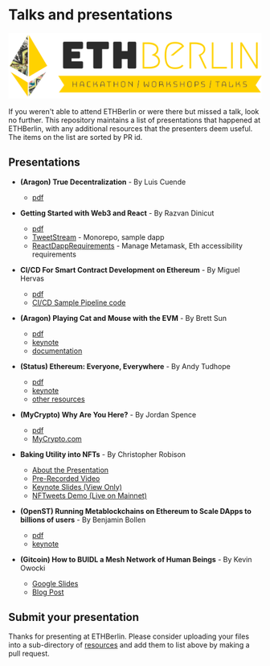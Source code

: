 # Talks and presentations
![ETHBerlin logo](https://github.com/ethberlin-hackathon/media-assets/raw/master/ETHBerlin%20logo%20-%20horizontal%20transparent%20-%20small.png)

If you weren't able to attend ETHBerlin or were there but missed a talk, look no further. This repository maintains a list of presentations that happened at ETHBerlin, with any additional resources that the presenters deem useful. The items on the list are sorted by PR id.

## Presentations
- **(Aragon) True Decentralization** - By Luis Cuende
  - [pdf](resources/true-decentralization/True-decentralization_Luis-Cuende_Aragon.pdf)

- **Getting Started with Web3 and React** - By Razvan Dinicut
  - [pdf](resources/getting-started-web3-react/Getting-started-with-Web3-and-React.pdf)
  - [TweetStream](https://github.com/rdinicut/tweet-stream) - Monorepo, sample dapp
  - [ReactDappRequirements](https://github.com/centrifuge/react-dapp-requirements) - Manage Metamask, Eth accessibility requirements

- **CI/CD For Smart Contract Development on Ethereum** - By Miguel Hervas
  - [pdf](resources/cicd-smartcontract-development/CiForSmartContractDevelopmentOnEthereum.pdf)
  - [CI/CD Sample Pipeline code](https://gitlab.com/mikiquantum/simple-dapp-calculator)

- **(Aragon) Playing Cat and Mouse with the EVM** - By Brett Sun
  - [pdf](resources/cat-and-mouse/pdf.pdf)
  - [keynote](resources/cat-and-mouse/keynote.key)
  - [documentation](https://hack.aragon.org/)

- **(Status) Ethereum: Everyone, Everywhere** - By Andy Tudhope
  - [pdf](resources/ethereum-everyone-everywhere/Ethereum_Everyone_Everywhere.pdf)
  - [keynote](resources/ethereum-everyone-everywhere/Ethereum_Everyone_Everywhere.key)
  - [other resources](https://get.status.im)

- **(MyCrypto) Why Are You Here?** - By Jordan Spence
  - [pdf](resources/why-are-you-here/whyareyouhere.pdf)
  - [MyCrypto.com](https://www.mycrypto.com)

- **Baking Utility into NFTs** - By Christopher Robison
  - [About the Presentation](resources/Baking_Utility_into_NFTs/WATCHME.md)
  - [Pre-Recorded Video](https://youtu.be/MzHUo-bOqiA)
  - [Keynote Slides (View Only)](https://www.icloud.com/keynote/0DUPpjDqH9K3wnIY8ilClav9g#EthBerlin_-_Baking_Utility_NFTs_-_KEYNOTE)
  - [NFTweets Demo (Live on Mainnet)](http://nftweets.com/)

- **(OpenST) Running Metablockchains on Ethereum to Scale DApps to billions of users** - By Benjamin Bollen
  - [pdf](resources/metablockchains-on-ethereum/OpenST-Metablockchains-to-scale-DApps.pdf)
  - [keynote](resources/metablockchains-on-ethereum/OpenST-Metablockchains-to-scale-DApps.key)

- **(Gitcoin) How to BUIDL a Mesh Network of Human Beings** - By Kevin Owocki
  - [Google Slides](https://docs.google.com/presentation/d/1XQU8hYsBkwjSU93xjnyS969vjuvQwy0UrYhdWr4z0YU/edit#slide=id.g3dd8aa8ea9_0_50)
  - [Blog Post](https://medium.com/gitcoin/how-to-buidl-a-mesh-network-of-human-beings-a5293ecca60a)


## Submit your presentation
Thanks for presenting at ETHBerlin. Please consider uploading your files into a sub-directory of [resources](resources/) and add them to list above by making a pull request.
